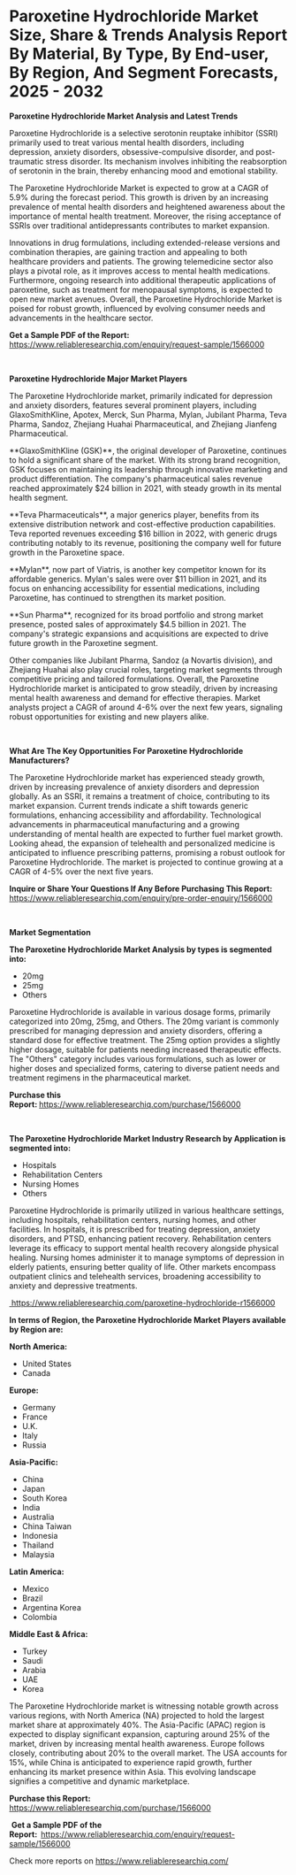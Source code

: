 <p><h1>Paroxetine Hydrochloride Market Size, Share & Trends Analysis Report By Material, By Type, By End-user, By Region, And Segment Forecasts, 2025 - 2032</h1></p><p><strong>Paroxetine Hydrochloride Market Analysis and Latest Trends</strong></p>
<p><p>Paroxetine Hydrochloride is a selective serotonin reuptake inhibitor (SSRI) primarily used to treat various mental health disorders, including depression, anxiety disorders, obsessive-compulsive disorder, and post-traumatic stress disorder. Its mechanism involves inhibiting the reabsorption of serotonin in the brain, thereby enhancing mood and emotional stability.</p><p>The Paroxetine Hydrochloride Market is expected to grow at a CAGR of 5.9% during the forecast period. This growth is driven by an increasing prevalence of mental health disorders and heightened awareness about the importance of mental health treatment. Moreover, the rising acceptance of SSRIs over traditional antidepressants contributes to market expansion. </p><p>Innovations in drug formulations, including extended-release versions and combination therapies, are gaining traction and appealing to both healthcare providers and patients. The growing telemedicine sector also plays a pivotal role, as it improves access to mental health medications. Furthermore, ongoing research into additional therapeutic applications of paroxetine, such as treatment for menopausal symptoms, is expected to open new market avenues. Overall, the Paroxetine Hydrochloride Market is poised for robust growth, influenced by evolving consumer needs and advancements in the healthcare sector.</p></p>
<p><strong>Get a Sample PDF of the Report:&nbsp;</strong> <a href="https://www.reliableresearchiq.com/enquiry/request-sample/1566000?utm_campaign=3026&utm_medium=2&utm_source=Github&utm_content=ia&utm_term=08032025&utm_id=paroxetine-hydrochloride">https://www.reliableresearchiq.com/enquiry/request-sample/1566000</a></p>
<p>&nbsp;</p>
<p><strong>Paroxetine Hydrochloride Major Market Players</strong></p>
<p><p>The Paroxetine Hydrochloride market, primarily indicated for depression and anxiety disorders, features several prominent players, including GlaxoSmithKline, Apotex, Merck, Sun Pharma, Mylan, Jubilant Pharma, Teva Pharma, Sandoz, Zhejiang Huahai Pharmaceutical, and Zhejiang Jianfeng Pharmaceutical. </p><p>**GlaxoSmithKline (GSK)**, the original developer of Paroxetine, continues to hold a significant share of the market. With its strong brand recognition, GSK focuses on maintaining its leadership through innovative marketing and product differentiation. The company's pharmaceutical sales revenue reached approximately $24 billion in 2021, with steady growth in its mental health segment.</p><p>**Teva Pharmaceuticals**, a major generics player, benefits from its extensive distribution network and cost-effective production capabilities. Teva reported revenues exceeding $16 billion in 2022, with generic drugs contributing notably to its revenue, positioning the company well for future growth in the Paroxetine space.</p><p>**Mylan**, now part of Viatris, is another key competitor known for its affordable generics. Mylan's sales were over $11 billion in 2021, and its focus on enhancing accessibility for essential medications, including Paroxetine, has continued to strengthen its market position.</p><p>**Sun Pharma**, recognized for its broad portfolio and strong market presence, posted sales of approximately $4.5 billion in 2021. The company's strategic expansions and acquisitions are expected to drive future growth in the Paroxetine segment.</p><p>Other companies like Jubilant Pharma, Sandoz (a Novartis division), and Zhejiang Huahai also play crucial roles, targeting market segments through competitive pricing and tailored formulations. Overall, the Paroxetine Hydrochloride market is anticipated to grow steadily, driven by increasing mental health awareness and demand for effective therapies. Market analysts project a CAGR of around 4-6% over the next few years, signaling robust opportunities for existing and new players alike.</p></p>
<p>&nbsp;</p>
<p><strong>What Are The Key Opportunities For Paroxetine Hydrochloride Manufacturers?</strong></p>
<p><p>The Paroxetine Hydrochloride market has experienced steady growth, driven by increasing prevalence of anxiety disorders and depression globally. As an SSRI, it remains a treatment of choice, contributing to its market expansion. Current trends indicate a shift towards generic formulations, enhancing accessibility and affordability. Technological advancements in pharmaceutical manufacturing and a growing understanding of mental health are expected to further fuel market growth. Looking ahead, the expansion of telehealth and personalized medicine is anticipated to influence prescribing patterns, promising a robust outlook for Paroxetine Hydrochloride. The market is projected to continue growing at a CAGR of 4-5% over the next five years.</p></p>
<p><strong>Inquire or Share Your Questions If Any Before Purchasing This Report:</strong> <a href="https://www.reliableresearchiq.com/enquiry/pre-order-enquiry/1566000?utm_campaign=3026&utm_medium=2&utm_source=Github&utm_content=ia&utm_term=08032025&utm_id=paroxetine-hydrochloride">https://www.reliableresearchiq.com/enquiry/pre-order-enquiry/1566000</a></p>
<p>&nbsp;</p>
<p><strong>Market Segmentation</strong></p>
<p><strong>The Paroxetine Hydrochloride Market Analysis by types is segmented into:</strong></p>
<p><ul><li>20mg</li><li>25mg</li><li>Others</li></ul></p>
<p><p>Paroxetine Hydrochloride is available in various dosage forms, primarily categorized into 20mg, 25mg, and Others. The 20mg variant is commonly prescribed for managing depression and anxiety disorders, offering a standard dose for effective treatment. The 25mg option provides a slightly higher dosage, suitable for patients needing increased therapeutic effects. The "Others" category includes various formulations, such as lower or higher doses and specialized forms, catering to diverse patient needs and treatment regimens in the pharmaceutical market.</p></p>
<p><strong>Purchase this Report:&nbsp;</strong><a href="https://www.reliableresearchiq.com/purchase/1566000?utm_campaign=3026&utm_medium=2&utm_source=Github&utm_content=ia&utm_term=08032025&utm_id=paroxetine-hydrochloride">https://www.reliableresearchiq.com/purchase/1566000</a></p>
<p>&nbsp;</p>
<p><strong>The Paroxetine Hydrochloride Market Industry Research by Application is segmented into:</strong></p>
<p><ul><li>Hospitals</li><li>Rehabilitation Centers</li><li>Nursing Homes</li><li>Others</li></ul></p>
<p><p>Paroxetine Hydrochloride is primarily utilized in various healthcare settings, including hospitals, rehabilitation centers, nursing homes, and other facilities. In hospitals, it is prescribed for treating depression, anxiety disorders, and PTSD, enhancing patient recovery. Rehabilitation centers leverage its efficacy to support mental health recovery alongside physical healing. Nursing homes administer it to manage symptoms of depression in elderly patients, ensuring better quality of life. Other markets encompass outpatient clinics and telehealth services, broadening accessibility to anxiety and depressive treatments.</p></p>
<p><a href="https://www.reliableresearchiq.com/paroxetine-hydrochloride-r1566000?utm_campaign=3026&utm_medium=2&utm_source=Github&utm_content=ia&utm_term=08032025&utm_id=paroxetine-hydrochloride">&nbsp;https://www.reliableresearchiq.com/paroxetine-hydrochloride-r1566000</a></p>
<p><strong>In terms of Region, the Paroxetine Hydrochloride Market Players available by Region are:</strong></p>
<p>
    <p> <strong> North America: </strong>
        <ul>
            <li>United States</li>
            <li>Canada</li>
        </ul>
        </p> 
    <p> <strong> Europe: </strong>
        <ul>
            <li>Germany</li>
            <li>France</li>
            <li>U.K.</li>
            <li>Italy</li>
            <li>Russia</li>
        </ul>
        </p> 
    <p> <strong> Asia-Pacific: </strong>
        <ul>
            <li>China</li>
            <li>Japan</li>
            <li>South Korea</li>
            <li>India</li>
            <li>Australia</li>
            <li>China Taiwan</li>
            <li>Indonesia</li>
            <li>Thailand</li>
            <li>Malaysia</li>
        </ul>
        </p> 
    <p> <strong> Latin America: </strong>
        <ul>
            <li>Mexico</li>
            <li>Brazil</li>
            <li>Argentina Korea</li>
            <li>Colombia</li>
        </ul>
        </p> 
    <p> <strong> Middle East & Africa: </strong>
        <ul>
            <li>Turkey</li>
            <li>Saudi</li>
            <li>Arabia</li>
            <li>UAE</li>
            <li>Korea</li>
        </ul>
    </p>
    </p>
<p><p>The Paroxetine Hydrochloride market is witnessing notable growth across various regions, with North America (NA) projected to hold the largest market share at approximately 40%. The Asia-Pacific (APAC) region is expected to display significant expansion, capturing around 25% of the market, driven by increasing mental health awareness. Europe follows closely, contributing about 20% to the overall market. The USA accounts for 15%, while China is anticipated to experience rapid growth, further enhancing its market presence within Asia. This evolving landscape signifies a competitive and dynamic marketplace.</p></p>
<p><strong>Purchase this Report: </strong><a href="https://www.reliableresearchiq.com/purchase/1566000?utm_campaign=3026&utm_medium=2&utm_source=Github&utm_content=ia&utm_term=08032025&utm_id=paroxetine-hydrochloride">https://www.reliableresearchiq.com/purchase/1566000</a></p>
<p>&nbsp;<strong>Get a Sample PDF of the Report:&nbsp;&nbsp;</strong><a href="https://www.reliableresearchiq.com/enquiry/request-sample/1566000?utm_campaign=3026&utm_medium=2&utm_source=Github&utm_content=ia&utm_term=08032025&utm_id=paroxetine-hydrochloride">https://www.reliableresearchiq.com/enquiry/request-sample/1566000</a></p>
<p><strong></strong></p>
<p>Check more reports on <a href="https://www.reliableresearchiq.com/?utm_campaign=3026&utm_medium=2&utm_source=Github&utm_content=ia&utm_term=08032025&utm_id=paroxetine-hydrochloride">https://www.reliableresearchiq.com/</a></p>
